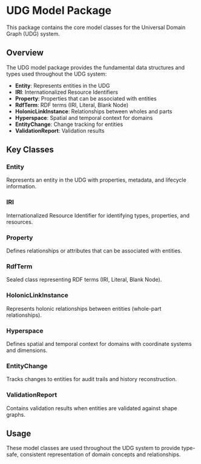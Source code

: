 # UDG Model Package

This package contains the core model classes for the Universal Domain Graph (UDG) system.

## Overview

The UDG model package provides the fundamental data structures and types used throughout the UDG system:

- **Entity**: Represents entities in the UDG
- **IRI**: Internationalized Resource Identifiers
- **Property**: Properties that can be associated with entities
- **RdfTerm**: RDF terms (IRI, Literal, Blank Node)
- **HolonicLinkInstance**: Relationships between wholes and parts
- **Hyperspace**: Spatial and temporal context for domains
- **EntityChange**: Change tracking for entities
- **ValidationReport**: Validation results

## Key Classes

### Entity
Represents an entity in the UDG with properties, metadata, and lifecycle information.

### IRI
Internationalized Resource Identifier for identifying types, properties, and resources.

### Property
Defines relationships or attributes that can be associated with entities.

### RdfTerm
Sealed class representing RDF terms (IRI, Literal, Blank Node).

### HolonicLinkInstance
Represents holonic relationships between entities (whole-part relationships).

### Hyperspace
Defines spatial and temporal context for domains with coordinate systems and dimensions.

### EntityChange
Tracks changes to entities for audit trails and history reconstruction.

### ValidationReport
Contains validation results when entities are validated against shape graphs.

## Usage

These model classes are used throughout the UDG system to provide type-safe, consistent representation of domain concepts and relationships. 